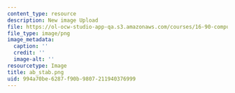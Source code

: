 ```yaml
---
content_type: resource
description: New image Upload
file: https://ol-ocw-studio-app-qa.s3.amazonaws.com/courses/16-90-computational-methods-in-aerospace-engineering-spring-2014/994a70be6287f90b9807211940376999_ab_stab.png
file_type: image/png
image_metadata:
  caption: ''
  credit: ''
  image-alt: ''
resourcetype: Image
title: ab_stab.png
uid: 994a70be-6287-f90b-9807-211940376999
---
```

